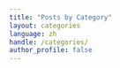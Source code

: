 ```yaml
---
title: "Posts by Category"
layout: categories
language: zh
handle: /categories/
author_profile: false
---
```



